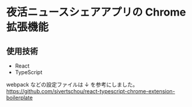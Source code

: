 # 夜活ニュースシェアアプリの Chrome 拡張機能

## 使用技術

- React
- TypeScript

webpack などの設定ファイルは ↓ を参考にしました。
https://github.com/sivertschou/react-typescript-chrome-extension-boilerplate
